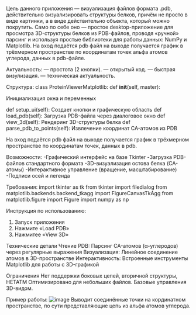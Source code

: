   Цель данного приложения — визуализация файлов формата .pdb, действительно визуализировать структуры белков, причём не просто в виде картинки, а в виде действительно объекта, который можно покрутить. Само по себе оно — простое desktop-приложение для просмотра 3D-структуры белков из PDB-файлов, проводя «ручной» парсинг и используя простые библиотеки для работы данных: NumPy и Matplotlib. На вход подаётся pdb файл на выходе получается график в трёхмерном пространстве по координатам точек альфа атомов углерода, данных в pdb-файле.

Актуальность:
— простота (2 кнопки).
— открытый код.
— быстрая визулизация.
— техническая актуальность.

Структура:
class ProteinViewerMatplotlib: def __init__(self, master): 

Инициализация окна и переменных

def setup_ui(self): 
Создает кнопки и графическую область
def load_pdb(self): 
Загрузка PDB-файла через диалоговое окно
def view_3d(self): 
Рендеринг 3D-структуры белка
def parse_pdb_to_points(self): 
Извлечение координат CA-атомов из PDB


На вход подаётся pdb файл на выходе получается график в трёхмерном пространстве по координатам точек, данных в pdb.


Возможности:
-Графический интерфейс на базе Tkinter
-Загрузка PDB-файлов стандартного формата
-3D-визуализация остова белка (CA-атомы)
-Интерактивное управление (вращение, масштабирование)
-Подписи осей и легенда

Требования: 
import tkinter as tk
from tkinter import filedialog
from matplotlib.backends.backend_tkagg import FigureCanvasTkAgg
from matplotlib.figure import Figure
import numpy as np

Инструкция по использованию:
1) Запуск приложения
2) Нажмите «Load PDB»
3) Нажмитее «View 3D»


Технические детали
Чтение PDB: Парсинг CA-атомов (α-углеродов) через регулярные выражения
Визуализация: Линейное соединение атомов в 3D-пространстве
Интерактивность: Встроенные инструменты Matplotlib для работы с 3D-графикой

Ограничения
Нет поддержки боковых цепей, вторичной структуры, HETATM
Оптимизировано для небольших файлов.
Базовые управления 3D-видом.



Пример работы:
![image](https://github.com/user-attachments/assets/f04344bc-b2dd-42d9-af7b-1ba9aa0668b2)
Выводит соединённые точки на кординатном пространстве, по сути представляющие цепь из альфа атомов углерода.
